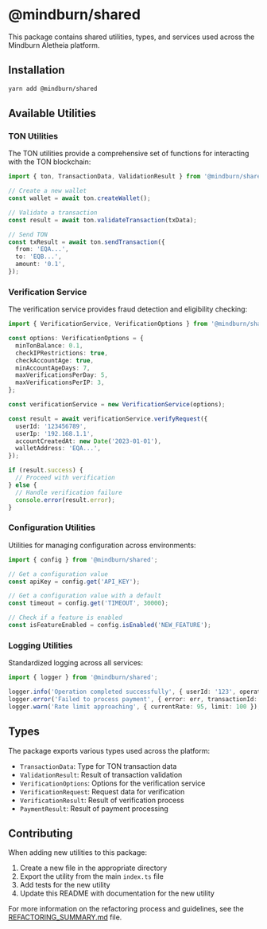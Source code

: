 # @mindburn/shared

This package contains shared utilities, types, and services used across the Mindburn Aletheia platform.

## Installation

```bash
yarn add @mindburn/shared
```

## Available Utilities

### TON Utilities

The TON utilities provide a comprehensive set of functions for interacting with the TON blockchain:

```typescript
import { ton, TransactionData, ValidationResult } from '@mindburn/shared';

// Create a new wallet
const wallet = await ton.createWallet();

// Validate a transaction
const result = await ton.validateTransaction(txData);

// Send TON
const txResult = await ton.sendTransaction({
  from: 'EQA...',
  to: 'EQB...',
  amount: '0.1',
});
```

### Verification Service

The verification service provides fraud detection and eligibility checking:

```typescript
import { VerificationService, VerificationOptions } from '@mindburn/shared';

const options: VerificationOptions = {
  minTonBalance: 0.1,
  checkIPRestrictions: true,
  checkAccountAge: true,
  minAccountAgeDays: 7,
  maxVerificationsPerDay: 5,
  maxVerificationsPerIP: 3,
};

const verificationService = new VerificationService(options);

const result = await verificationService.verifyRequest({
  userId: '123456789',
  userIp: '192.168.1.1',
  accountCreatedAt: new Date('2023-01-01'),
  walletAddress: 'EQA...',
});

if (result.success) {
  // Proceed with verification
} else {
  // Handle verification failure
  console.error(result.error);
}
```

### Configuration Utilities

Utilities for managing configuration across environments:

```typescript
import { config } from '@mindburn/shared';

// Get a configuration value
const apiKey = config.get('API_KEY');

// Get a configuration value with a default
const timeout = config.get('TIMEOUT', 30000);

// Check if a feature is enabled
const isFeatureEnabled = config.isEnabled('NEW_FEATURE');
```

### Logging Utilities

Standardized logging across all services:

```typescript
import { logger } from '@mindburn/shared';

logger.info('Operation completed successfully', { userId: '123', operation: 'verification' });
logger.error('Failed to process payment', { error: err, transactionId: 'tx123' });
logger.warn('Rate limit approaching', { currentRate: 95, limit: 100 });
```

## Types

The package exports various types used across the platform:

- `TransactionData`: Type for TON transaction data
- `ValidationResult`: Result of transaction validation
- `VerificationOptions`: Options for the verification service
- `VerificationRequest`: Request data for verification
- `VerificationResult`: Result of verification process
- `PaymentResult`: Result of payment processing

## Contributing

When adding new utilities to this package:

1. Create a new file in the appropriate directory
2. Export the utility from the main `index.ts` file
3. Add tests for the new utility
4. Update this README with documentation for the new utility

For more information on the refactoring process and guidelines, see the [REFACTORING_SUMMARY.md](../../REFACTORING_SUMMARY.md) file.